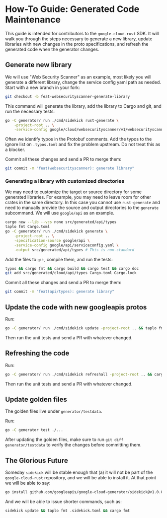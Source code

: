 # How-To Guide: Generated Code Maintenance

This guide is intended for contributors to the `google-cloud-rust` SDK. It will
walk you through the steps necessary to generate a new library, update libraries
with new changes in the proto specifications, and refresh the generated code
when the generator changes.

## Generate new library

We will use "Web Security Scanner" as an example, most likely you will generate
a different library, change the service config yaml path as needed. Start with a
new branch in your fork:

```bash
git checkout -b feat-websecurityscanner-generate-library
```

This command will generate the library, add the library to Cargo and git, and
run the necessary tests:

```bash
go -C generator/ run ./cmd/sidekick rust-generate \
    -project-root .. \
    -service-config google/cloud/websecurityscanner/v1/websecurityscanner_v1.yaml
```

Often we identify typos in the Protobuf comments. Add the typos to the ignore
list on `.typos.toml` and fix the problem upstream. Do not treat this as a
blocker.

Commit all these changes and send a PR to merge them:

```bash
git commit -m "feat(websecurityscanner): generate library"
```

### Generating a library with customized directories

We may need to customize the target or source directory for some generated
libraries. For example, you may need to leave room for other crates in the same
directory. In this case you cannot use `rust-generate` and need to manually
provide the source and output directories to the `generate` subcommand.
We will use `google/api` as an example.

```bash
cargo new --lib --vcs none src/generated/api/types
taplo fmt Cargo.toml
go -C generator/ run ./cmd/sidekick generate \
    -project-root .. \
    -specification-source google/api \
    -service-config google/api/serviceconfig.yaml \
    -output src/generated/api/types # This is non-standard
```

Add the files to `git`, compile them, and run the tests:

```bash
typos && cargo fmt && cargo build && cargo test && cargo doc
git add src/generated/cloud/api/types Cargo.toml Cargo.lock
```

Commit all these changes and send a PR to merge them:

```bash
git commit -m "feat(api/types): generate library"
```

## Update the code with new googleapis protos

Run:

```bash
go -C generator/ run ./cmd/sidekick update -project-root .. && taplo fmt .sidekick.toml && cargo fmt
```

Then run the unit tests and send a PR with whatever changed.

## Refreshing the code

Run:

```bash
go -C generator/ run ./cmd/sidekick refreshall -project-root .. && cargo fmt
```

Then run the unit tests and send a PR with whatever changed.

## Update golden files

The golden files live under `generator/testdata`.

Run:

```bash
go -C generator test ./...
```

After updating the golden files, make sure to run `git diff generator/testdata`
to verify the changes before committing them.

## The Glorious Future

Someday `sidekick` will be stable enough that (a) it will not be part of the
`google-cloud-rust` repository, and we will be able to install it. At that
point we will be able to say:

```bash
go install github.com/googleapis/google-cloud-generator/sidekick@v1.0.0
```

And we will be able to issue shorter commands, such as:

```bash
sidekick update && taplo fmt .sidekick.toml && cargo fmt
```
